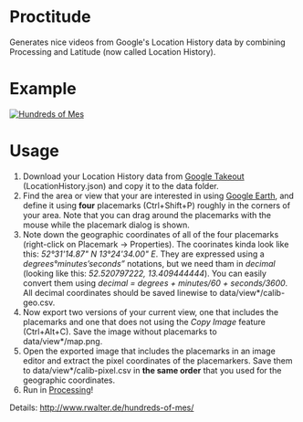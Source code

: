 Proctitude
==========

Generates nice videos from Google's Location History data by combining Processing and Latitude (now called Location History). 

Example
=======
[![Hundreds of Mes](http://img.youtube.com/vi/6eFkrLaAFFo/0.jpg)](http://www.youtube.com/watch?v=6eFkrLaAFFo)


Usage
=====

1. Download your Location History data from [Google Takeout](https://www.google.com/takeout/‎) (LocationHistory.json) and copy it to the data folder.
2. Find the area or view that your are interested in using [Google Earth](http://www.google.com/earth/), and define it using **four** placemarks (Ctrl+Shift+P) roughly in the corners of your area. Note that you can drag around the placemarks with the mouse while the placemark dialog is shown.
3. Note down the geographic coordinates of all of the four placemarks (right-click on Placemark -> Properties). The coorinates kinda look like this: *52°31'14.87" N  13°24'34.00" E*. They are expressed using a *degrees°minutes’seconds”* notations, but we need tham in *decimal* (looking like this: *52.520797222, 13.409444444*). You can easily convert them using *decimal = degrees + minutes/60 + seconds/3600*. All decimal coordinates should be saved linewise to data/view\*/calib-geo.csv.
4. Now export two versions of your current view, one that includes the placemarks and one that does not using the *Copy Image* feature (Ctrl+Alt+C). Save the image without placemarks to data/view\*/map.png.
5. Open the exported image that includes the placemarks in an image editor and extract the pixel coordinates of the placemarkers. Save them to data/view\*/calib-pixel.csv in **the same order** that you used for the geographic coordinates.
6. Run in [Processing](http://processing.org/)!

Details: http://www.rwalter.de/hundreds-of-mes/


